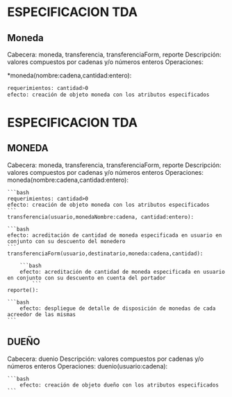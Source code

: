 # ESPECIFICACION TDA

## Moneda
Cabecera: moneda, transferencia, transferenciaForm, reporte
Descripción: valores compuestos por cadenas y/o números enteros
Operaciones: 

*moneda(nombre:cadena,cantidad:entero):

```bash
requerimientos: cantidad>0
efecto: creación de objeto moneda con los atributos especificados
```

# ESPECIFICACION TDA

## MONEDA

Cabecera: moneda, transferencia, transferenciaForm, reporte
Descripción: valores compuestos por cadenas y/o números enteros
Operaciones: 
	moneda(nombre:cadena,cantidad:entero):

	```bash
	requerimientos: cantidad>0
	efecto: creación de objeto moneda con los atributos especificados
	```
	transferencia(usuario,monedaNombre:cadena, cantidad:entero):

	```bash
	efecto: acreditación de cantidad de moneda especificada en usuario en conjunto con su descuento del monedero 	
	```
	transferenciaForm(usuario,destinatario,moneda:cadena,cantidad):
	
		```bash
		efecto: acreditación de cantidad de moneda especificada en usuario en conjunto con su descuento en cuenta del portador
			```
	reporte():
	
	```bash
		efecto: despliegue de detalle de disposición de monedas de cada acreedor de las mismas
	```

## DUEÑO

Cabecera: duenio
Descripción: valores compuestos por cadenas y/o números enteros
Operaciones: 
	duenio(usuario:cadena): 
	
	```bash
		efecto: creación de objeto dueño con los atributos especificados
	```
